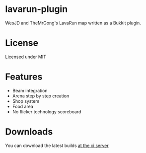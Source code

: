 # lavarun-plugin

WesJD and TheMrGong's LavaRun map written as a Bukkit plugin.

# License

Licensed under MIT

# Features

- Beam integration
- Arena step by step creation
- Shop system
- Food area
- No flicker technology scoreboard

# Downloads

You can download the latest builds [at the ci server](https://ci.savikin.me/job/lavarun-plugin/)